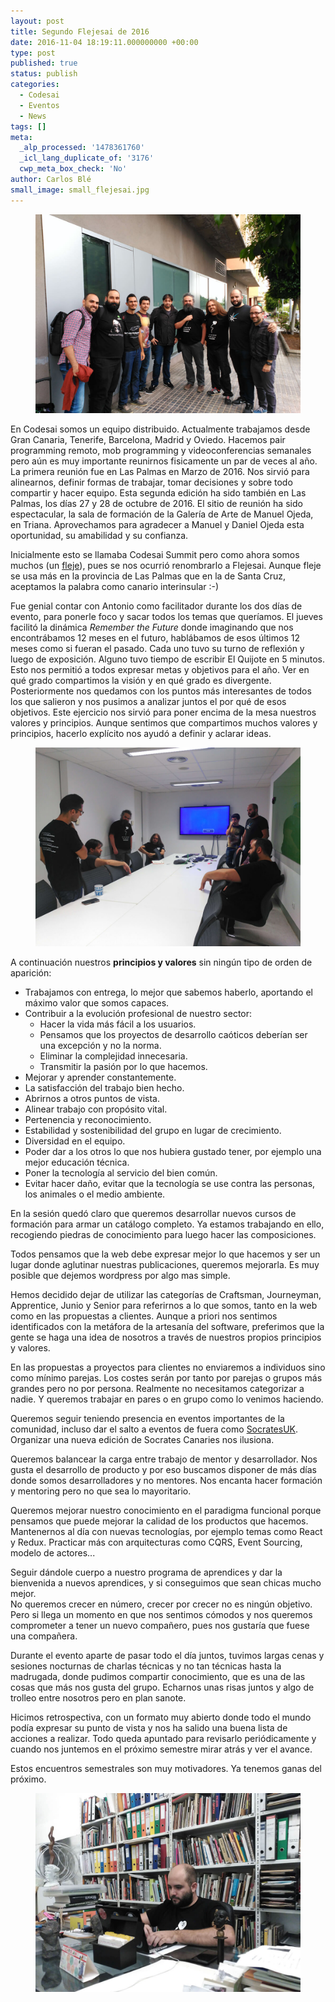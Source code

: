 ```yaml
---
layout: post
title: Segundo Flejesai de 2016
date: 2016-11-04 18:19:11.000000000 +00:00
type: post
published: true
status: publish
categories:
  - Codesai
  - Eventos
  - News
tags: []
meta:
  _alp_processed: '1478361760'
  _icl_lang_duplicate_of: '3176'
  cwp_meta_box_check: 'No'
author: Carlos Blé
small_image: small_flejesai.jpg
---
```


<figure>
    <img src="/assets/flejesai.jpg" alt="team" /> 
    <figcaption></figcaption>
</figure>

<p>
  En Codesai somos un equipo distribuido. Actualmente trabajamos desde Gran Canaria, Tenerife, Barcelona, Madrid y Oviedo. Hacemos pair programming remoto, mob programming y videoconferencias semanales pero aún es muy importante reunirnos fisicamente un par de veces al año. La primera reunión fue en Las Palmas en Marzo de 2016. Nos sirvió para alinearnos, definir formas de trabajar, tomar decisiones y sobre todo compartir y hacer equipo. Esta segunda edición ha sido también en Las Palmas, los días 27 y 28 de octubre de 2016. El sitio de reunión ha sido espectacular, la sala de formación de la Galería de Arte de Manuel Ojeda, en Triana. Aprovechamos para agradecer a Manuel y Daniel Ojeda esta oportunidad, su amabilidad y su confianza.
</p>

<p>
  Inicialmente esto se llamaba Codesai Summit pero como ahora somos muchos (un <a href="http://www.academiacanarialengua.org/palabra/fleje/" >fleje</a>), pues se nos ocurrió renombrarlo a Flejesai. Aunque fleje se usa más en la provincia de Las Palmas que en la de Santa Cruz, aceptamos la palabra como canario interinsular :-)
</p>

<p>
  Fue genial contar con Antonio como facilitador durante los dos días de evento, para ponerle foco y sacar todos los temas que queríamos. El jueves facilitó la dinámica <em>Remember the Future</em> donde imaginando que nos encontrábamos 12 meses en el futuro, hablábamos de esos últimos 12 meses como si fueran el pasado. Cada uno tuvo su turno de reflexión y luego de exposición. Alguno tuvo tiempo de escribir El Quijote en 5 minutos. Esto nos permitió a todos expresar metas y objetivos para el año. Ver en qué grado compartimos la visión y en qué grado es divergente. Posteriormente nos quedamos con los puntos más interesantes de todos los que salieron y nos pusimos a analizar juntos el por qué de esos objetivos. Este ejercicio nos sirvió para poner encima de la mesa nuestros valores y principios. Aunque sentimos que compartimos muchos valores y principios, hacerlo explícito nos ayudó a definir y aclarar ideas. 
</p>

<figure>
    <img src="/assets/flejesai_reflexion.jpg" alt="team_reflexion" /> 
    <figcaption></figcaption>
</figure>

<p>
  A continuación nuestros <strong>principios y valores</strong> sin ningún tipo de orden de aparición:
  
  <ul>
    <li> Trabajamos con entrega, lo mejor que sabemos haberlo, aportando el máximo valor que somos capaces.</li>
    <li> Contribuir a la evolución profesional de nuestro sector:
      <ul>
        <li> Hacer la vida más fácil a los usuarios.</li>
        <li> Pensamos que los proyectos de desarrollo caóticos deberían ser una excepción y no la norma.</li>
        <li> Eliminar la complejidad innecesaria.</li>
        <li> Transmitir la pasión por lo que hacemos.</li>
      </ul>
    </li>
    <li> Mejorar y aprender constantemente.</li>
    <li> La satisfacción del trabajo bien hecho.</li>
    <li> Abrirnos a otros puntos de vista.</li>
    <li> Alinear trabajo con propósito vital.</li>
    <li> Pertenencia y reconocimiento.</li>
    <li> Estabilidad y sostenibilidad del grupo en lugar de crecimiento.</li>
    <li> Diversidad en el equipo.</li>
    <li> Poder dar a los otros lo que nos hubiera gustado tener, por ejemplo una mejor educación técnica.</li>
    <li> Poner la tecnología al servicio del bien común.</li>
    <li> Evitar hacer daño, evitar que la tecnología se use contra las personas, los animales o el medio ambiente.</li>
  </ul>
</p>

<p
>En la sesión quedó claro que queremos desarrollar nuevos cursos de formación para armar un catálogo completo. Ya estamos trabajando en ello, recogiendo piedras de conocimiento para luego hacer las composiciones.
</p>

<p>
  Todos pensamos que la web debe expresar mejor lo que hacemos y ser un lugar donde aglutinar nuestras publicaciones, queremos mejorarla. Es muy posible que dejemos wordpress por algo mas simple.
</p>

<p>
  Hemos decidido dejar de utilizar las categorías de Craftsman, Journeyman, Apprentice, Junio y Senior para referirnos a lo que somos, tanto en la web como en las propuestas a clientes. Aunque a priori nos sentimos identificados con la metáfora de la artesanía del software, preferimos que la gente se haga una idea de nosotros a través de nuestros propios principios y valores.
</p>

<p>
  En las propuestas a proyectos para clientes no enviaremos a individuos sino como mínimo parejas. Los costes serán por tanto por parejas o grupos más grandes pero no por persona. Realmente no necesitamos categorizar a nadie. Y queremos trabajar en pares o en grupo como lo venimos haciendo.
</p>

<p>
  Queremos seguir teniendo presencia en eventos importantes de la comunidad, incluso dar el salto a eventos de fuera como <a href="http://socratesuk.org/" >SocratesUK</a>. Organizar una nueva edición de Socrates Canaries nos ilusiona.
</p>

<p>
  Queremos balancear la carga entre trabajo de mentor y desarrollador. Nos gusta el desarrollo de producto y por eso buscamos disponer de más días donde somos desarrolladores y no mentores. Nos encanta hacer formación y mentoring pero no que sea lo mayoritario.
</p>

<p>
  Queremos mejorar nuestro conocimiento en el paradigma funcional porque pensamos que puede mejorar la calidad de los productos que hacemos. Mantenernos al día con nuevas tecnologías, por ejemplo temas como React y Redux. Practicar más con arquitecturas como CQRS, Event Sourcing, modelo de actores...
</p>

<p>
  Seguir dándole cuerpo a nuestro programa de aprendices y dar la bienvenida a nuevos aprendices, y si conseguimos que sean chicas mucho mejor.
  <br />
No queremos crecer en número, crecer por crecer no es ningún objetivo. Pero si llega un momento en que nos sentimos cómodos y nos queremos comprometer a tener un nuevo compañero, pues nos gustaría que fuese una compañera.
</p>

<p>
  Durante el evento aparte de pasar todo el día juntos, tuvimos largas cenas y sesiones nocturnas de charlas técnicas y no tan técnicas hasta la madrugada, donde pudimos compartir conocimiento, que es una de las cosas que más nos gusta del grupo. Echarnos unas risas juntos y algo de trolleo entre nosotros pero en plan sanote.
</p>

<p>
  Hicimos retrospectiva, con un formato muy abierto donde todo el mundo podía expresar su punto de vista y nos ha salido una buena lista de acciones a realizar. Todo queda apuntado para revisarlo periódicamente y cuando nos juntemos en el próximo semestre mirar atrás y ver el avance.
</p>

<p>
  Estos encuentros semestrales son muy motivadores. Ya tenemos ganas del próximo.
</p>

<figure>
    <img src="/assets/flejesai_miguel_currando.jpg" alt="team" /> 
    <figcaption></figcaption>
</figure>
